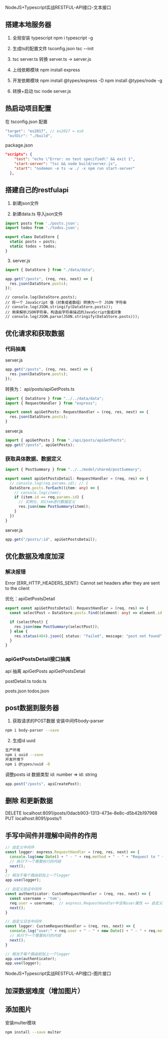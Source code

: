 NodeJS+Typescript实战RESTFUL-API接口-文本接口

## 搭建本地服务器
1. 全局安装 typescript
npm i typescript -g

2. 生成ts的配置文件 tsconfig.json
tsc --init

3. tsc server.ts 转换
server.ts -> server.js

4. 上线依赖模块 
npm install express

5. 开发依赖模块
npm install @types/express -D
npm install @types/node -g

6. 转换+启动
tsc
node server.js


## 热启动项目配置
在 tsconfig.json 配置
```typescript
"target": "es2017", // es2017 = es6
 "outDir": "./build",
```
package.json
```json
"scripts": {
    "test": "echo \"Error: no test specified\" && exit 1",
    "start-server": "tsc && node build/server.js",
    "start": "nodemon -e ts -w ./ -x npm run start-server"
  },
```


## 搭建自己的restfulapi

1. 新建json文件

2. 新建data.ts 导入json文件
```ts
import posts from './posts.json';
import todos from './todos.json';

export class DataStore {
  static posts = posts;
  static todos = todos;
}
```

3. server.js
```ts
import { DataStore } from "./data/data";

app.get("/posts", (req, res, next) => {
  res.json(DataStore.posts);
});
```

```
// console.log(DataStore.posts);
// 将一个 JavaScript 值（对象或者数组）转换为一个 JSON 字符串
// console.log(JSON.stringify(DataStore.posts));
// 用来解析JSON字符串，构造由字符串描述的JavaScript值或对象
// console.log(JSON.parse(JSON.stringify(DataStore.posts)));
```

## 优化请求和获取数据
### 代码抽离
server.js
```ts
app.get("/posts", (req, res, next) => {
  res.json(DataStore.posts);
});
```

转换为：
api/posts/apiGetPosts.ts
```ts
import { DataStore } from "../../data/data";
import { RequestHandler } from "express";

export const apiGetPosts: RequestHandler = (req, res, next) => {
  res.json(DataStore.posts);
}
```
server.js
```ts
import { apiGetPosts } from "./api/posts/apiGetPosts";
app.get("/posts", apiGetPosts);
```

### 获取具体数据、数据定义
```ts
import { PostSummary } from "../../model/shared/postSummary";

export const apiGetPostsDetail: RequestHandler = (req, res) => {
  // console.log(req.params.id); // 1
  DataStore.posts.forEach((item: any) => {
    // console.log(item);
    if (item.id == req.params.id) {
      // 实例化、对item进行数据定义
      res.json(new PostSummary(item));
    }
  })
}
```

server.js
```ts
app.get("/posts/:id", apiGetPostsDetail);
```


## 优化数据及难度加深
### 解决报错
Error [ERR_HTTP_HEADERS_SENT]: Cannot set headers after they are sent to the client

优化：apiGetPostsDetail
```ts
export const apiGetPostsDetail: RequestHandler = (req, res) => {
  const selectPost = DataStore.posts.find((element: any) => element.id == req.params.id);

  if (selectPost) {
    res.json(new PostSummary(selectPost));
  } else {
    res.status(404).json({ status: "failed", message: "post not found" });
  }
}
```

### apiGetPostsDetail接口抽离
api 抽离
apiGetPosts
apiGetPostsDetail

postDetail.ts
todo.ts

posts.json
todos.json



## post数据到服务器
1. 获取请求的POST数据 安装中间件body-parser
```bash
npm i body-parser --save
```
2. 生成id uuid
```bash
生产环境
npm i uuid --save
开发环境下
npm i @types/uuid -D
```

调整posts id 数据类型 id: number => id: string

```ts
app.post("/posts", apiCreatePost);
```

## 删除 和更新数据
DELETE localhost:8091/posts/0dacb903-1313-473e-8e8c-d5b42b197968
PUT    localhost:8091/posts/1

## 手写中间件并理解中间件的作用
```ts
// 自定义中间件
const logger: express.RequestHandler = (req, res, next) => {
  console.log(new Date() + " - " + req.method + " - " + "Request to " + req.path);
  // 执行下一个需要执行的内容
  next();
}
// 相当于每个路由前加上一个logger
app.use(logger);
```

```ts
// 自定义验证中间件
const authenticator: CustomRequestHandler = (req, res, next) => {
  const username = 'tom';
  req.user = username;  // express.RequestHandler中没有user属性 => 自定义 CustomRequestHandler
  next();
}

// 自定义日志中间件
const logger: CustomRequestHandler = (req, res, next) => {
  console.log("user:" + req.user + " - " + new Date() + " - " + req.method + " - " + "Request to " + req.path);
  // 执行下一个需要执行的内容
  next();
}

// 相当于每个路由前加上一个logger
app.use(authenticator);
app.use(logger);
```



NodeJS+Typescript实战RESTFUL-API接口-图片接口

## 加深数据难度（增加图片）

## 添加图片
安装multer模块
```bash
npm install --save multer
```




